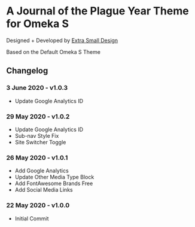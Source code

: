 # A Journal of the Plague Year Theme for Omeka S
Designed + Developed by [Extra Small Design](http://extrasmalldesign.com)

Based on the Default Omeka S Theme

## Changelog
### 3 June 2020 - v1.0.3
- Update Google Analytics ID
### 29 May 2020 - v1.0.2
- Update Google Analytics ID
- Sub-nav Style Fix
- Site Switcher Toggle
### 26 May 2020 - v1.0.1
- Add Google Analytics
- Update Other Media Type Block
- Add FontAwesome Brands Free
- Add Social Media Links
### 22 May 2020 - v1.0.0
- Initial Commit


